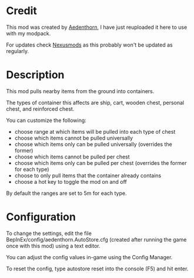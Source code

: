# Credit
This mod was created by [Aedenthorn](https://www.nexusmods.com/valheim/users/18901754?tab=user+files), I have just reuploaded it here to use with my modpack.

For updates check [Nexusmods](https://www.nexusmods.com/valheim/mods/174) as this probably won't be updated as regularly.

# Description
This mod pulls nearby items from the ground into containers.

The types of container this affects are ship, cart, wooden chest, personal chest, and reinforced chest.

You can customize the following:
- choose range at which items will be pulled into each type of chest
- choose which items cannot be pulled universally
- choose which items only can be pulled universally (overrides the former)
- choose which items cannot be pulled per chest
- choose which items only can be pulled per chest (overrides the former for each type)
- choose to only pull items that the container already contains
- choose a hot key to toggle the mod on and off

By default the ranges are set to 5m for each type.

# Configuration
To change the settings, edit the file BepInEx/config/aedenthorn.AutoStore.cfg (created after running the game once with this mod) using a text editor.

You can adjust the config values in-game using the Config Manager﻿.

To reset the config, type autostore reset into the console (F5) and hit enter.